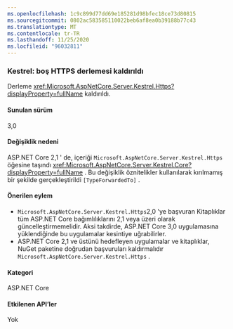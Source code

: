 ```yaml
---
ms.openlocfilehash: 1c9c899d77dd69e185281d98bfec18ce73d80815
ms.sourcegitcommit: 0802ac583585110022beb6af8ea0b39188b77c43
ms.translationtype: MT
ms.contentlocale: tr-TR
ms.lasthandoff: 11/25/2020
ms.locfileid: "96032811"
---
```

### <a name="kestrel-empty-https-assembly-removed"></a>Kestrel: boş HTTPS derlemesi kaldırıldı

Derleme <xref:Microsoft.AspNetCore.Server.Kestrel.Https?displayProperty=fullName> kaldırıldı.

#### <a name="version-introduced"></a>Sunulan sürüm

3,0

#### <a name="reason-for-change"></a>Değişiklik nedeni

ASP.NET Core 2,1 ' de, içeriği `Microsoft.AspNetCore.Server.Kestrel.Https` öğesine taşındı <xref:Microsoft.AspNetCore.Server.Kestrel.Core?displayProperty=fullName> . Bu değişiklik öznitelikler kullanılarak kırılmamış bir şekilde gerçekleştirildi `[TypeForwardedTo]` .

#### <a name="recommended-action"></a>Önerilen eylem

- `Microsoft.AspNetCore.Server.Kestrel.Https`2,0 'ye başvuran Kitaplıklar tüm ASP.NET Core bağımlılıklarını 2,1 veya üzeri olarak güncelleştirmemelidir. Aksi takdirde, ASP.NET Core 3,0 uygulamasına yüklendiğinde bu uygulamalar kesintiye uğrabilirler.
- ASP.NET Core 2,1 ve üstünü hedefleyen uygulamalar ve kitaplıklar, NuGet paketine doğrudan başvuruları kaldırmalıdır `Microsoft.AspNetCore.Server.Kestrel.Https` .

#### <a name="category"></a>Kategori

ASP.NET Core

#### <a name="affected-apis"></a>Etkilenen API’ler

Yok

<!-- 

#### Affected APIs

Not detectable via API analysis

-->
